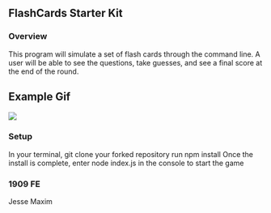 ## FlashCards Starter Kit
### Overview
This program will simulate a set of flash cards through the command line. A user will be able to see the questions, take guesses, and see a final score at the end of the round.

## Example Gif

![](flashgame.gif)

### Setup

In your terminal, git clone your forked repository
run npm install
Once the install is complete, enter node index.js in the console to start the game

### 1909 FE 
Jesse Maxim
